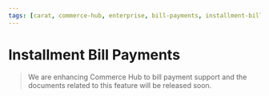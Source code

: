 ```yaml
---
tags: [carat, commerce-hub, enterprise, bill-payments, installment-bill-payments]
---
```



# Installment Bill Payments

<!-- theme: danger -->
> We are enhancing Commerce Hub to bill payment support and the documents related to this feature will be released soon.
